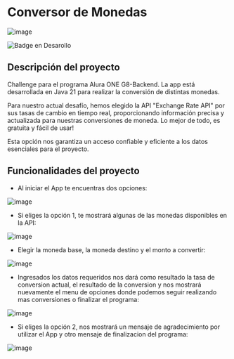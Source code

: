 # Conversor de Monedas

![image](https://github.com/user-attachments/assets/6580c96e-b826-4792-98be-b82f2c719a4d)

![Badge en Desarollo](https://img.shields.io/badge/STATUS-EN%20DESAROLLO-green)

## Descripción del proyecto
Challenge para el programa Alura ONE G8-Backend. La app está desarrollada en Java 21 para realizar la conversión de distintas monedas.

Para nuestro actual desafío, hemos elegido la API "Exchange Rate API" por sus tasas de cambio en tiempo real, proporcionando información precisa y actualizada para nuestras conversiones de moneda. Lo mejor de todo, es gratuita y fácil de usar!

Esta opción nos garantiza un acceso confiable y eficiente a los datos esenciales para el proyecto.

## Funcionalidades del proyecto
- Al iniciar el App te encuentras dos opciones:
  
![image](https://github.com/user-attachments/assets/1b7f214f-f3e5-4465-bf51-3448def959b0)

- Si eliges la opción 1, te mostrará algunas de las monedas disponibles en la API:
  
![image](https://github.com/user-attachments/assets/c0984f9d-63aa-4ca0-bc23-e1fe5383e815)

- Elegir la moneda base, la moneda destino y el monto a convertir:

![image](https://github.com/user-attachments/assets/8afe2f6c-11d3-44e8-932b-8b2a4ac74168)

- Ingresados los datos requeridos nos dará como resultado la tasa de conversion actual, el resultado de la conversion y nos mostrará nuevamente el menu de opciones donde podemos seguir realizando mas conversiones o finalizar el programa:

![image](https://github.com/user-attachments/assets/0582f110-05ab-456c-9d0e-18e595c54742)

- Si eliges la opción 2, nos mostrará un mensaje de agradecimiento por utilizar el App y otro mensaje de finalizacion del programa:

![image](https://github.com/user-attachments/assets/3f132232-0a5b-484f-97fb-9be2acc6cc40)
